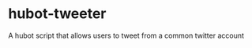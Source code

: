 hubot-tweeter
=============

A hubot script that allows users to tweet from a common twitter account
